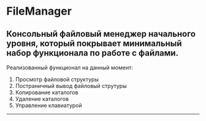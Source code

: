 # FileManager
Консольный файловый менеджер начального уровня, который покрывает минимальный набор функционала по работе с файлами.
---
Реализованный функционал на данный момент:
1) Просмотр файловой структуры
2) Постраничный вывод файловый струтуры
3) Копирование каталогов
4) Удаление каталогов
5) Управление клавиатурой
---
